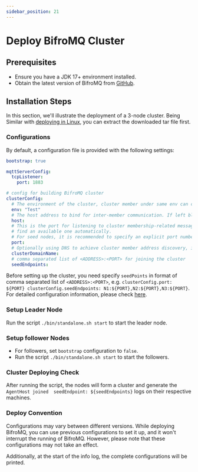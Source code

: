 ```yaml
---
sidebar_position: 21
---
```


# Deploy BifroMQ Cluster

## Prerequisites

* Ensure you have a JDK 17+ environment installed.
* Obtain the latest version of BifroMQ from [GitHub](https://github.com/baidu/bifromq).

## Installation Steps
In this section, we'll illustrate the deployment of a 3-node cluster. Being Similar with [deploying in Linux](2_deploy_on_linux_mac.md), 
you can extract the downloaded tar file first.

### Configurations
By default, a configuration file is provided with the following settings:
```yaml
bootstrap: true

mqttServerConfig:
  tcpListener:
    port: 1883

# config for building BifroMQ cluster
clusterConfig:
  # The environment of the cluster, cluster member under same env can communicate with each other
  env: "Test"
  # The host address to bind for inter-member communication. If left blank, a site-local address will be used if available
  host:
  # This is the port for listening to cluster membership-related messages. If left blank, the operating system will help 
  # find an available one automatically.
  # For seed nodes, it is recommended to specify an explicit port number to simplify the cluster building process.
  port:
  # Optionally using DNS to achieve cluster member address discovery, it can be used in K8S env deployment
  clusterDomainName:
  # comma separated list of <ADDRESS>:<PORT> for joining the cluster
  seedEndpoints:
```
Before setting up the cluster, you need specify `seedPoints` in format of comma separated list of `<ADDRESS>:<PORT>`, 
e.g. `clusterConfig.port: ${PORT} clusterConfig.seedEndpoints: N1:${PORT},N2:${PORT},N3:${PORT}`.
For detailed configuration information, please check [here](..%2F04_configuration%2F2_file_configs_manual.md).
### Setup Leader Node
Run the script `./bin/standalone.sh start` to start the leader node.
### Setup follower Nodes
* For followers, set `bootstrap` configuration to `false`. 
* Run the script `./bin/standalone.sh start` to start the followers.
### Cluster Deploying Check
After running the script, the nodes will form a cluster and generate the `AgentHost joined 
seedEndpoint: ${seedEndpoints}` logs on their respective machines.
### Deploy Convention
Configurations may vary between different versions. While deploying BifroMQ, you can use previous configurations to set 
it up, and it won't interrupt the running of BifroMQ. However, please note that these configurations may not take an effect.

Additionally, at the start of the info log, the complete configurations will be printed.
